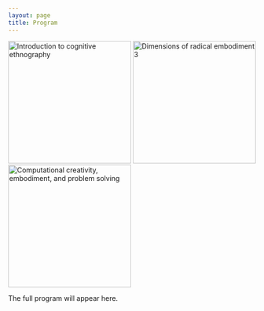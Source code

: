 ```yaml
---
layout: page
title: Program
---
```


<div class="text-center">
  <img src="{{ 'assets/img/cognitive_ethnography_poster.png' | relative_url }}" alt="Introduction to cognitive ethnography" width="250"/>
  <img src="{{ 'assets/img/dre3_poster.png' | relative_url }}" alt="Dimensions of radical embodiment 3" width="250" />
  <img src="{{ 'assets/img/problem_solving_poster.png' | relative_url }}" alt="Computational creativity, embodiment, and problem solving" width="250" />
</div>

The full program will appear here.
